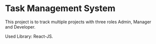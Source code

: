 # Task Management System
This project is to track multiple projects with three roles Admin, Manager and Developer.

Used Library: React-JS.
